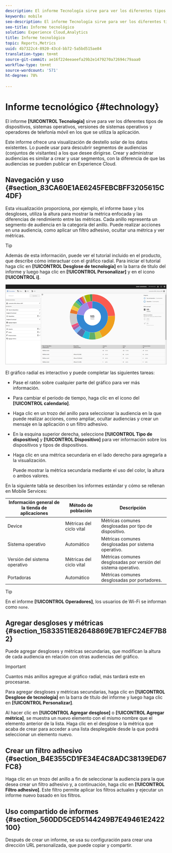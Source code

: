 ```yaml
---
description: El informe Tecnología sirve para ver los diferentes tipos de dispositivos, sistemas operativos, versiones de sistemas operativos y operadores de telefonía móvil en los que se utiliza la aplicación.
keywords: mobile
seo-description: El informe Tecnología sirve para ver los diferentes tipos de dispositivos, sistemas operativos, versiones de sistemas operativos y operadores de telefonía móvil en los que se utiliza la aplicación.
seo-title: Informe tecnológico
solution: Experience Cloud,Analytics
title: Informe tecnológico
topic: Reports,Metrics
uuid: 4b7322c4-8920-43cd-bb72-5a5bd515ae84
translation-type: tm+mt
source-git-commit: ae16f224eeaeefa29b2e1479270a72694c79aaa0
workflow-type: tm+mt
source-wordcount: '571'
ht-degree: 78%

---
```



# Informe tecnológico {#technology}

El informe **[!UICONTROL Tecnología]** sirve para ver los diferentes tipos de dispositivos, sistemas operativos, versiones de sistemas operativos y operadores de telefonía móvil en los que se utiliza la aplicación.

Este informe ofrece una visualización de destello solar de los datos existentes. Lo puede usar para descubrir segmentos de audiencias (conjuntos de visitantes) a los que desee dirigirse. Crear y administrar audiencias es similar a crear y usar segmentos, con la diferencia de que las audiencias se pueden publicar en Experience Cloud.

## Navegación y uso {#section_83CA60E1AE6245FEBCBFF3205615C4DF}

Esta visualización proporciona, por ejemplo, el informe base y los desgloses, utiliza la altura para mostrar la métrica enfocada y las diferencias de rendimiento entre las métricas. Cada anillo representa un segmento de audiencia en la categoría del anillo. Puede realizar acciones en una audiencia, como aplicar un filtro adhesivo, ocultar una métrica y ver métricas.

>[!TIP]
>
>Además de esta información, puede ver el tutorial incluido en el producto, que describe cómo interactuar con el gráfico radial. Para iniciar el tutorial haga clic en **[!UICONTROL Desglose de tecnología]** en la barra de título del informe y luego haga clic en **[!UICONTROL Personalizar]** y en el icono **[!UICONTROL i]**.

![](assets/report_technology.png)

El gráfico radial es interactivo y puede completar las siguientes tareas:

* Pase el ratón sobre cualquier parte del gráfico para ver más información.
* Para cambiar el período de tiempo, haga clic en el icono del **[!UICONTROL calendario]**.
* Haga clic en un trozo del anillo para seleccionar la audiencia en la que puede realizar acciones, como ampliar, ocultar audiencias y crear un mensaje en la aplicación o un filtro adhesivo.
* En la esquina superior derecha, seleccione **[!UICONTROL Tipo de dispositivo]** y **[!UICONTROL Dispositivo]** para ver información sobre los dispositivos y tipos de dispositivos.

* Haga clic en una métrica secundaria en el lado derecho para agregarla a la visualización.

   Puede mostrar la métrica secundaria mediante el uso del color, la altura o ambos valores.

En la siguiente tabla se describen los informes estándar y cómo se rellenan en Mobile Services:

| Información general de la tienda de aplicaciones | Método de población | Descripción |
|--- |--- |--- |
| Device | Métricas del ciclo vital | Métricas comunes desglosadas por tipo de dispositivo. |
| Sistema operativo | Automático | Métricas comunes desglosadas por sistema operativo. |
| Versión del sistema operativo | Métricas del ciclo vital | Métricas comunes desglosadas por versión del sistema operativo. |
| Portadoras | Automático | Métricas comunes desglosadas por portadores. |

>[!TIP]
>
>En el informe **[!UICONTROL Operadores]**, los usuarios de Wi-Fi se informan como `none`.


## Agregar desgloses y métricas {#section_15833511E82648869E7B1EFC24EF7B82}

Puede agregar desgloses y métricas secundarias, que modifican la altura de cada audiencia en relación con otras audiencias del gráfico.

>[!IMPORTANT]
>
>Cuantos más anillos agregue al gráfico radial, más tardará este en procesarse.

Para agregar desgloses y métricas secundarias, haga clic en **[!UICONTROL Desglose de tecnología]** en la barra de título del informe y luego haga clic en **[!UICONTROL Personalizar]**.

Al hacer clic en **[!UICONTROL Agregar desglose]** o **[!UICONTROL Agregar métrica]**, se muestra un nuevo elemento con el mismo nombre que el elemento anterior de la lista. Haga clic en el desglose o la métrica que acaba de crear para acceder a una lista desplegable desde la que podrá seleccionar un elemento nuevo.

## Crear un filtro adhesivo {#section_B4E355CD1FE34E4C8ADC38139ED67FC8}

Haga clic en un trozo del anillo a fin de seleccionar la audiencia para la que desea crear un filtro adhesivo y, a continuación, haga clic en **[!UICONTROL Filtro adhesivo]**. Este filtro permite aplicar los filtros actuales y ejecutar un informe nuevo basado en los filtros.

## Uso compartido de informes {#section_560DD5CED5144249B7E49461E2422100}

Después de crear un informe, se usa su configuración para crear una dirección URL personalizada, que puede copiar y compartir.
